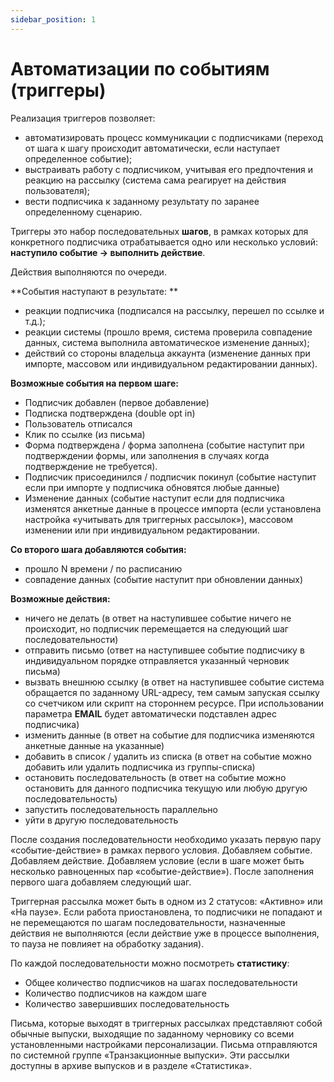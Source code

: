 ```yaml
---
sidebar_position: 1
---
```


# Автоматизации по событиям (триггеры)

Реализация триггеров позволяет:

- автоматизировать процесс коммуникации с подписчиками (переход от шага к шагу происходит автоматически, если наступает определенное событие);
- выстраивать работу с подписчиком, учитывая его предпочтения и реакцию на рассылку (система сама реагирует на действия пользователя);
- вести подписчика к заданному результату по заранее определенному сценарию.

Триггеры это набор последовательных **шагов**, в рамках которых для конкретного подписчика отрабатывается одно или несколько условий: **наступило событие → выполнить действие**.

Действия выполняются по очереди.

**События наступают в результате: **

- реакции подписчика (подписался на рассылку, перешел по ссылке и т.д.);
- реакции системы (прошло время, система проверила совпадение данных, система выполнила автоматическое изменение данных);
- действий со стороны владельца аккаунта (изменение данных при импорте, массовом или индивидуальном редактировании данных).

**Возможные события на первом шаге:**

- Подписчик добавлен (первое добавление)
- Подписка подтверждена (double opt in)
- Пользователь отписался
- Клик по ссылке (из письма)
- Форма подтверждена / форма заполнена (событие наступит при подтверждении формы, или заполнения в случаях когда подтверждение не требуется).
- Подписчик присоединился / подписчик покинул (событие наступит если при импорте у подписчика обновятся любые данные)
- Изменение данных (событие наступит если для подписчика изменятся анкетные данные в процессе импорта (если установлена настройка «учитывать для триггерных рассылок»), массовом изменении или при индивидуальном редактировании.

**Со второго шага добавляются события:**

- прошло N времени / по расписанию
- совпадение данных (событие наступит при обновлении данных)

**Возможные действия:**

- ничего не делать (в ответ на наступившее событие ничего не происходит, но подписчик перемещается на следующий шаг последовательности)
- отправить письмо (ответ на наступившее событие подписчику в индивидуальном порядке отправляется указанный черновик письма)
- вызвать внешнюю ссылку (в ответ на наступившее событие система обращается по заданному URL-адресу, тем самым запуская ссылку со счетчиком или скрипт на стороннем ресурсе. При использовании параметра **EMAIL** будет автоматически подставлен адрес подписчика)
- изменить данные (в ответ на событие для подписчика изменяются анкетные данные на указанные)
- добавить в список / удалить из списка (в ответ на событие можно добавить или удалить подписчика из группы-списка)
- остановить последовательность (в ответ на событие можно остановить для данного подписчика текущую или любую другую последовательность)
- запустить последовательность параллельно
- уйти в другую последовательность

После создания последовательности необходимо указать первую пару «событие-действие» в рамках первого условия. Добавляем событие. Добавляем действие. Добавляем условие (если в шаге может быть несколько равноценных пар «событие-действие»). После заполнения первого шага добавляем следующий шаг.

Триггерная рассылка может быть в одном из 2 статусов: «Активно» или «На паузе». Если работа приостановлена, то подписчики не попадают и не перемещаются по шагам последовательности, назначенные действия не выполняются (если действие уже в процессе выполнения, то пауза не повлияет на обработку задания).

По каждой последовательности можно посмотреть **статистику**:

- Общее количество подписчиков на шагах последовательности
- Количество подписчиков на каждом шаге
- Количество завершивших последовательность

Письма, которые выходят в триггерных рассылках представляют собой обычные выпуски, выходящие по заданному черновику со всеми установленными настройками персонализации. Письма отправляются по системной группе «Транзакционные выпуски». Эти рассылки доступны в архиве выпусков и в разделе «Статистика».

